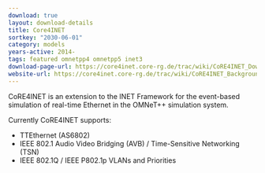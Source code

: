 ```yaml
---
download: true
layout: download-details
title: Core4INET
sortkey: "2030-06-01"
category: models
years-active: 2014-
tags: featured omnetpp4 omnetpp5 inet3
download-page-url: https://core4inet.core-rg.de/trac/wiki/CoRE4INET_Download
website-url: https://core4inet.core-rg.de/trac/wiki/CoRE4INET_Background
---
```


CoRE4INET is an extension to the INET Framework for the event-based simulation
of real-time Ethernet in the OMNeT++ simulation system.

Currently CoRE4INET supports:
- TTEthernet (AS6802)
- IEEE 802.1 Audio Video Bridging (AVB) / Time-Sensitive Networking (TSN)
- IEEE 802.1Q / IEEE P802.1p VLANs and Priorities

